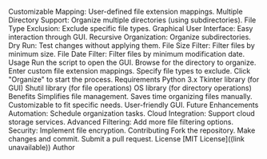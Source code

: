 Customizable Mapping: User-defined file extension mappings.
Multiple Directory Support: Organize multiple directories (using subdirectories).
File Type Exclusion: Exclude specific file types.
Graphical User Interface: Easy interaction through GUI.
Recursive Organization: Organize subdirectories.
Dry Run: Test changes without applying them.
File Size Filter: Filter files by minimum size.
File Date Filter: Filter files by minimum modification date.
Usage
Run the script to open the GUI.
Browse for the directory to organize.
Enter custom file extension mappings.
Specify file types to exclude.
Click "Organize" to start the process.
Requirements
Python 3.x
Tkinter library (for GUI)
Shutil library (for file operations)
OS library (for directory operations)
Benefits
Simplifies file management.
Saves time organizing files manually.
Customizable to fit specific needs.
User-friendly GUI.
Future Enhancements
Automation: Schedule organization tasks.
Cloud Integration: Support cloud storage services.
Advanced Filtering: Add more file filtering options.
Security: Implement file encryption.
Contributing
Fork the repository.
Make changes and commit.
Submit a pull request.
License
[MIT License]((link unavailable))
Author

